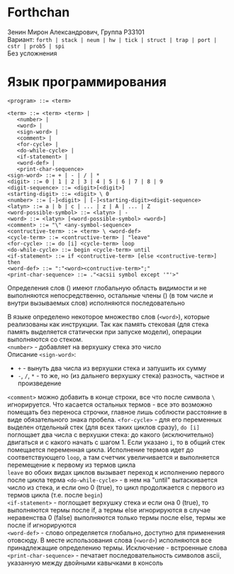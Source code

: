 # Forthchan
Зенин Мирон Александрович, Группа P33101  
Вариант: `forth | stack | neum | hw | tick | struct | trap | port | cstr | prob5 | spi`  
Без усложнения  
# Язык программирования
```ebnf
<program> ::= <term>

<term> ::= <term> <term> | 
   <number> | 
   <word> | 
   <sign-word> |
   <comment> | 
   <for-cycle> | 
   <do-while-cycle> |
   <if-statement> |
   <word-def> |
   <print-char-sequence>
<sign-word> ::= + | - | / | *
<digit> ::= 0 | 1 | 2 | 3 | 4 | 5 | 6 | 7 | 8 | 9
<digit-sequence> ::= <digit>[<digit>]
<starting-digit> ::= <digit> \ 0
<number> ::= [-]<digit> | [-]<starting-digit><digit-sequence>
<latyn> ::= a | b | c | ... | z | A | ... | Z
<word-possible-symbol> ::= <latyn> | -
<word> ::= <latyn> [<word-possible-symbol> <word>]
<comment> ::= "\" <any-symbol-sequence>
<contructive-term> ::= <term> \ <word-def>
<cycle-term> ::= <contructive-term> | "leave"
<for-cycle> ::= do [i] <cycle-term> loop
<do-while-cycle> ::= begin <cycle-term> until
<if-statement> ::= if <contructive-term> [else <contructive-term>] then
<word-def> ::= ":"<word><contructive-term>";"
<print-char-sequence> ::= ."<acsii symbol except '"'>"
```
Определения слов (<word-def>) имеют глобальную область видимости и не выполняются непосредственно,
остальные члены (<term>) (в том числе и внутри вызываемых слов) исполняются последовательно

В языке определено некоторое множество слов (`<word>`), которые реализованы как инструкции.
Так как память стековая (для стека память выделяется статически при запуске модели), 
операции выполняются со стеком.  
`<number>` - добавляет на верхушку стека это число  
Описание `<sign-word>`:  
- `+` - вынуть два числа из верхушки стека и запушить их сумму
- `-`, `/`, `*` - то же, но (из дальнего верхушку стека) разность, частное и произведение

`<comment>` можно добавить в конце строки, все что после символа `\` игнорируется.
Что касается остальных термов - все это возможно помещать без переноса строчки, 
главное лишь соблюсти расстояние в виде обязательного знака пробела.
`<for-cycle>` - для его переменных выделен отдельный стек (для всех таких циклов сразу), 
`do [i]` поглощает два числа с верхушки стека: 
до какого (исключительно) двигаться и с какого начать с шагом 1. 
Если указано `i`, то в общий стек помещается переменная цикла.
Исполнение термов идет до соответствующего `loop`, а там счетчик увеличивается и выполняется перемещение к первому из термов цикла  
`leave` во обоих видах циклов вызывает переход к исполнению первого после цикла терма
`<do-while-cycle>` - в нем на "until" вытаскивается число из стека, и если оно 0 (true), 
то цикл продолжается с первого из термов цикла (т.е. после `begin`)  
`<if-statement>` - поглощает верхушку стека и если она 0 (true), то выполняются термы после if, а термы else игнорируются
в случае неравенства 0 (false) выполняются только термы после else, термы же после if игнорируются  
`<word-def>` - слово определяется глобально, доступно для применения отовсюду. 
В месте использования слова (`<word>`) исполняются все принадлежащие определению термы.
Исключение - встроенные слова  
`<print-char-sequence>` - печатает последовательность символов ascii, указанную между двойными кавычками в консоль  

